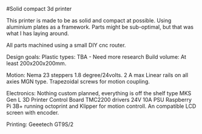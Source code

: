 #Solid compact 3d printer

This printer is made to be as solid and compact at possible. Using aluminium plates as a framework. Parts might be sub-optimal, but that was what I has laying around.

All parts machined using a small DIY cnc router.

Design goals:
Plastic types:
TBA - Need more research
Build volume:
At least 200x200x200mm.

Motion:
Nema 23 steppers 1.8 degree/24volts. 2 A max
Linear rails on all axies MGN type. Trapezoidal screws for motion coupling.

Electronics:
Nothing custom planned, everything is off the shelf type
MKS Gen L 3D Printer Control Board
TMC2200 drivers
24V 10A PSU
Raspberry Pi 3B+ running octoprint and Klipper for motion controll.
An compatible LCD screen with encoder.

Printing:
Geeetech GT9S/2
